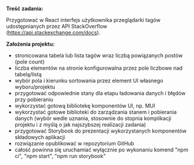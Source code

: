 **Treść zadania:**

Przygotować w React interfejs użytkownika przeglądarki tagów udostępnianych przez API StackOverflow (https://api.stackexchange.com/docs).

**Założenia projektu:**

- stronicowana tabela lub lista tagów wraz liczbą powiązanych postów (pole count)
- liczba elementów na stronie konfigurowalna przez pole liczbowe nad tabelą/listą
- wybór pola i kierunku sortowania przez element UI własnego wyboru/projektu
- przygotować odpowiednie stany dla etapu ładowania danych i błędów przy pobieraniu
- wykorzystać gotową bibliotekę komponentów UI, np. MUI
- wykorzystać gotowe biblioteki do zarządzania stanem i pobierania danych (wybór wedle uznania, stosownie do stopnia komplikacji projektu i z myślą o jak najszybszej realizacji zadania)
- przygotować Storybook do prezentacji wykorzystanych komponentów składowych aplikacji
- rozwiązanie opublikować w repozytorium GitHub
- całość powinna się uruchamiać wyłącznie po wykonaniu komend "npm ci", "npm start", "npm run storybook"
